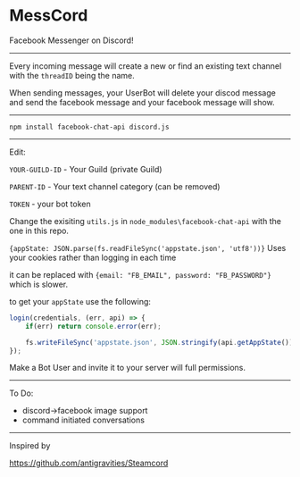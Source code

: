 # MessCord
Facebook Messenger on Discord!

---

Every incoming message will create a new or find an existing text channel with the `threadID` being the name. 

When sending messages, your UserBot will delete your discod message and send the facebook message and your facebook message will show.

---

`npm install facebook-chat-api discord.js`

---

Edit:

`YOUR-GUILD-ID` - Your Guild (private Guild)

`PARENT-ID` - Your text channel category (can be removed)

`TOKEN` - your bot token

Change the exisiting `utils.js` in `node_modules\facebook-chat-api` with the one in this repo.

`{appState: JSON.parse(fs.readFileSync('appstate.json', 'utf8'))}` Uses your cookies rather than logging in each time

it can be replaced with `{email: "FB_EMAIL", password: "FB_PASSWORD"}` which is slower.

to get your `appState` use the following:

```javascript
login(credentials, (err, api) => {
    if(err) return console.error(err);

    fs.writeFileSync('appstate.json', JSON.stringify(api.getAppState()));
});
```

Make a Bot User and invite it to your server will full permissions.

---

To Do:
* discord->facebook image support
* command initiated conversations

---

Inspired by

https://github.com/antigravities/Steamcord
